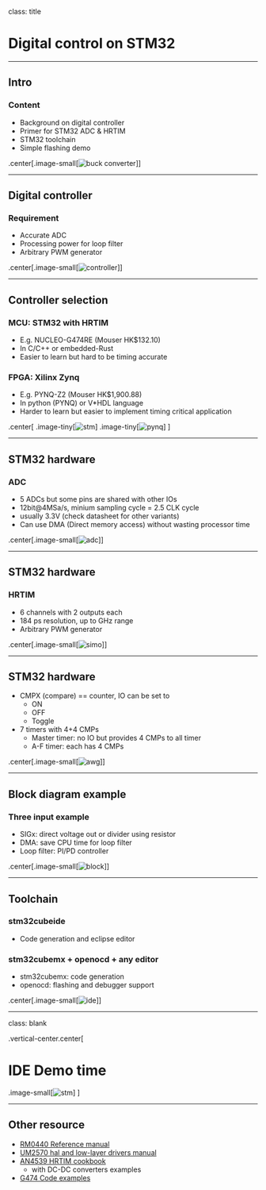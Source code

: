 class: title

# Digital control on STM32


---


## Intro
### Content
- Background on digital controller
- Primer for STM32 ADC & HRTIM
- STM32 toolchain
- Simple flashing demo

.center[.image-small[![buck converter](img/slide_buck.png)]]

---
## Digital controller

### Requirement
- Accurate ADC
- Processing power for loop filter
- Arbitrary PWM generator

.center[.image-small[![controller](img/slide_controller.png)]]

---
## Controller selection


### MCU: STM32 with HRTIM
- E.g. NUCLEO-G474RE (Mouser HK$132.10)
- In C/C++ or embedded-Rust
- Easier to learn but hard to be timing accurate

### FPGA: Xilinx Zynq 
- E.g. PYNQ-Z2 (Mouser HK$1,900.88)
- In python (PYNQ) or V*HDL language
- Harder to learn but easier to implement timing critical application

.center[
.image-tiny[![stm](img/slide_stm.webp)]
.image-tiny[![pynq](img/slide_pynq.jpg)]
]

---
## STM32 hardware
### ADC
- 5 ADCs but some pins are shared with other IOs 
- 12bit@4MSa/s, minium sampling cycle = 2.5 CLK cycle 
- usually 3.3V (check datasheet for other variants)
- Can use DMA (Direct memory access) without wasting processor time

.center[.image-small[![adc](img/slide_adc.png)]]

---
## STM32 hardware 
### HRTIM
- 6 channels with 2 outputs each
- 184 ps resolution, up to GHz range
- Arbitrary PWM generator

.center[.image-small[![simo](img/slide_simo.png)]]

---
## STM32 hardware 

- CMPX (compare) == counter, IO can be set to
    - ON
    - OFF
    - Toggle
- 7 timers with 4+4 CMPs
    - Master timer: no IO but provides 4 CMPs to all timer
    - A-F timer: each has 4 CMPs

.center[.image-small[![awg](img/slide_awg.png)]]

---
## Block diagram example

### Three input example
- SIGx: direct voltage out or divider using resistor
- DMA: save CPU time for loop filter
- Loop filter: PI/PD controller

.center[.image-small[![block](img/slide_block.png)]]



---
## Toolchain

### stm32cubeide
- Code generation and eclipse editor

### stm32cubemx + openocd + any editor
- stm32cubemx: code generation
- openocd: flashing and debugger support

.center[.image-small[![ide](img/slide_ide.png)]]

---
class: blank

.vertical-center.center[ 
# IDE Demo time
.image-small[![stm](img/slide_stm.webp)]
]

---
## Other resource 
- [RM0440 Reference manual](https://www.st.com/resource/en/reference_manual/rm0440-stm32g4-series-advanced-armbased-32bit-mcus-stmicroelectronics.pdf)
- [UM2570 hal and low-layer drivers manual](https://www.st.com/resource/en/user_manual/um2570-description-of-stm32g4-hal-and-lowlayer-drivers--stmicroelectronics.pdf)
- [AN4539 HRTIM cookbook](https://www.st.com/resource/en/application_note/an4539-hrtim-cookbook-stmicroelectronics.pdf)
    - with DC-DC converters examples
- [G474 Code examples](https://github.com/STMicroelectronics/STM32CubeG4/tree/master/Projects/NUCLEO-G474RE/Examples)
